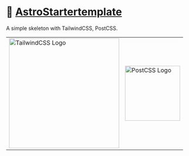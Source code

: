 # 📄 [AstroStartertemplate]

A simple skeleton with TailwindCSS, PostCSS.

<table>
	<tr>
		<td>
			<picture>
				<source media="(prefers-color-scheme: dark)" srcset="https://NikolaHristov.Tech/Image/GitHub/tailwindcss-logotype-white.svg">
				<source media="(prefers-color-scheme: light)" srcset="https://NikolaHristov.Tech/Image/GitHub/tailwindcss-logotype.svg">
				<img alt="TailwindCSS Logo" src="https://NikolaHristov.Tech/Image/GitHub/tailwindcss-logotype-white.svg" width="300" />
			</picture>
		</td>
    	<td>
    		<picture>
    			<source media="(prefers-color-scheme: dark)" srcset="https://NikolaHristov.Tech/Image/GitHub/postcss.svg">
    			<img alt="PostCSS Logo" src="https://NikolaHristov.Tech/Image/GitHub/postcss.svg" width="150" />
    		</picture>
    	</td>
    </tr>
</table>

[AstroStartertemplate]: https://NPMJS.Org/astro-starter-template
